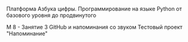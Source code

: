 Платформа Азбука цифры. Программирование на языке Python от базового уровня до продвинутого

М 8 - Занятие 3 GitHub и напоминания со звуком
Тестовый проект "Напоминание" 
